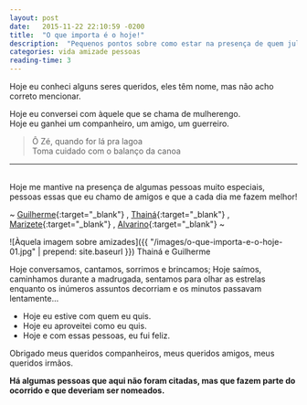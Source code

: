 ```yaml
---
layout: post
date:   2015-11-22 22:10:59 -0200
title:  "O que importa é o hoje!"
description:  "Pequenos pontos sobre como estar na presença de quem julgamos importantes me faz entender que definitivamente o que importa é o hoje"
categories: vida amizade pessoas
reading-time: 3
---
```

Hoje eu conheci alguns seres queridos, eles têm nome, mas não acho correto mencionar.

Hoje eu conversei com àquele que se chama de mulherengo.  
Hoje eu ganhei um companheiro, um amigo, um guerreiro.

> Ô Zé, quando for lá pra lagoa    	    
> Toma cuidado com o balanço da canoa

<hr style="margin: 0 auto;"><br>

Hoje me mantive na presença de algumas pessoas muito especiais, pessoas essas que eu chamo de amigos e que a cada dia me fazem melhor!

~
  [Guilherme](http://twitter.com/@Gmichel__){:target="_blank"}
, [Thainá](http://twitter.com/@UmaTal_DeBombom){:target="_blank"}
, [Marizete](https://www.facebook.com/zete.silva.37){:target="_blank"}
, [Alvarino](https://www.facebook.com/alvarino.milanez.5){:target="_blank"}
~ 

<!-- ![Àquela imagem sobre amizades](https://pbs.twimg.com/media/CUfK67JW4AAJSOa.jpg) -->
![Àquela imagem sobre amizades]({{ "/images/o-que-importa-e-o-hoje-01.jpg" | prepend: site.baseurl }})
Thainá e Guilherme

Hoje conversamos, cantamos, sorrimos e brincamos;
Hoje saímos, caminhamos durante a madrugada, sentamos para olhar as estrelas enquanto os inúmeros assuntos decorriam e os minutos passavam lentamente...

* Hoje eu estive com quem eu quis.
* Hoje eu aproveitei como eu quis.
* Hoje e com essas pessoas, eu fui feliz.

Obrigado meus queridos companheiros, meus queridos amigos, meus queridos irmãos.

**Há algumas pessoas que aqui não foram citadas, mas que fazem parte do ocorrido e que deveriam ser nomeados.**
